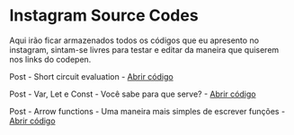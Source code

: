 # Instagram Source Codes
Aqui irão ficar armazenados todos os códigos que eu apresento no instagram, sintam-se livres para testar e editar da maneira que quiserem nos links do codepen.

Post - Short circuit evaluation - [Abrir código](https://codepen.io/pen/?template=GRNLKgb&editors=0012)

Post - Var, Let e Const - Você sabe para que serve? - [Abrir código](https://codepen.io/pen/?template=abBxGRw&editors=0012)

Post - Arrow functions - Uma maneira mais simples de escrever funções - [Abrir código](https://codepen.io/pen/?template=yLVWoKB&editors=0012)
